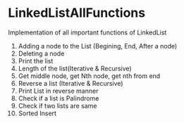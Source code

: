 # LinkedListAllFunctions
Implementation of all important functions of LinkedList

  1) Adding a node to the List (Begining, End, After a node)
  2) Deleting a node
  3) Print the list
  4) Length of the list(Iterative & Recursive)
  5) Get middle node, get Nth node, get nth from end
  6) Reverse a list (Iterative & Recursive)
  7) Print List in reverse manner
  8) Check if a list is Palindrome
  9) Check if two lists are same
  10) Sorted Insert
